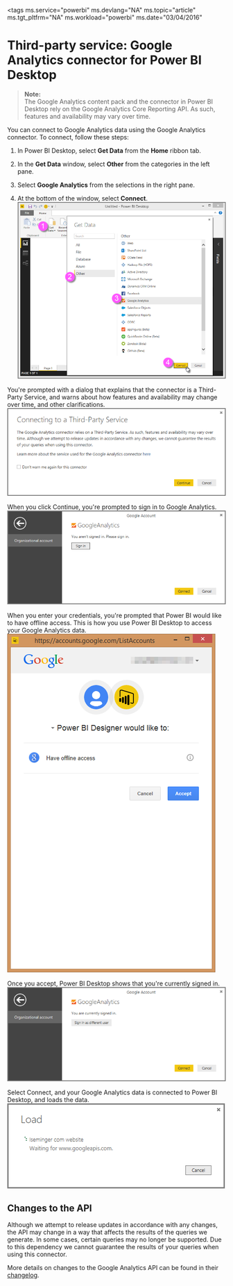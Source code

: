 ﻿<properties
   pageTitle="Third-party service: Google Analytics connector for Power BI Desktop"
   description="Third-party service: Google Analytics connector for Power BI Desktop"
   services="powerbi"
   documentationCenter=""
   authors="davidiseminger"
   manager="mblythe"
   editor=""
   tags=""/>

<tags
   ms.service="powerbi"
   ms.devlang="NA"
   ms.topic="article"
   ms.tgt_pltfrm="NA"
   ms.workload="powerbi"
   ms.date="03/04/2016"


# Third-party service: Google Analytics connector for Power BI Desktop  

>**Note:**  
>The Google Analytics content pack and the connector in Power BI Desktop rely on the Google Analytics Core Reporting API. As such, features and availability may vary over time.

You can connect to Google Analytics data using the Google Analytics connector. To connect, follow these steps:

1.  In Power BI Desktop, select **Get Data** from the **Home** ribbon tab.

2.  In the **Get Data** window, select **Other** from the categories in the left pane.

3.  Select **Google Analytics** from the selections in the right pane.

4.  At the bottom of the window, select **Connect**.  
![](media/powerbi-service-google-analytics-connector/TPS_GoogleAnalytics_1.png)

You're prompted with a dialog that explains that the connector is a Third-Party Service, and warns about how features and availability may change over time, and other clarifications.  
![](media/powerbi-service-google-analytics-connector/TPS_GoogleAnalytics_2.png)

When you click Continue, you're prompted to sign in to Google Analytics.  
![](media/powerbi-service-google-analytics-connector/TPS_GoogleAnalytics_3.png)

When you enter your credentials, you're prompted that Power BI would like to have offline access. This is how you use Power BI Desktop to access your Google Analytics data.  
![](media/powerbi-service-google-analytics-connector/TPS_GoogleAnalytics_4.png)

Once you accept, Power BI Desktop shows that you're currently signed in.  
![](media/powerbi-service-google-analytics-connector/TPS_GoogleAnalytics_5.png)

Select Connect, and your Google Analytics data is connected to Power BI Desktop, and loads the data.  
![](media/powerbi-service-google-analytics-connector/TPS_GoogleAnalytics_6.png)

## Changes to the API  
Although we attempt to release updates in accordance with any changes, the API may change in a way that affects the results of the queries we generate. In some cases, certain queries may no longer be supported. Due to this dependency we cannot guarantee the results of your queries when using this connector.

More details on changes to the Google Analytics API can be found in their [changelog](https://developers.google.com/analytics/devguides/changelog).
